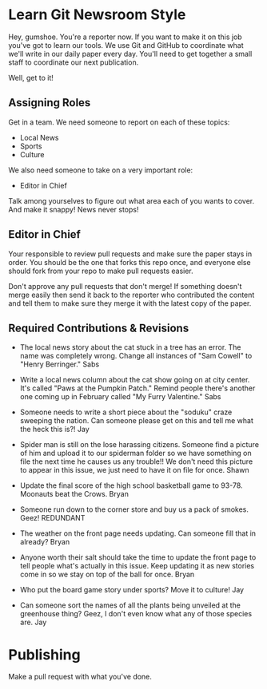 # Learn Git Newsroom Style

Hey, gumshoe. You're a reporter now. If you want to make it on this job you've
got to learn our tools. We use Git and GitHub to coordinate what we'll write in
our daily paper every day. You'll need to get together a small staff to coordinate
our next publication.

Well, get to it!

## Assigning Roles

Get in a team. We need someone to report on each of these topics:

* Local News
* Sports
* Culture

We also need someone to take on a very important role:

* Editor in Chief

Talk among yourselves to figure out what area each of you wants to cover. And make it
snappy! News never stops!

## Editor in Chief

Your responsible to review pull requests and make sure the paper stays in order.
You should be the one that forks this repo once, and everyone else should fork 
from your repo to make pull requests easier.

Don't approve any pull requests that don't merge! If something doesn't merge
easily then send it back to the reporter who contributed the content and tell
them to make sure they merge it with the latest copy of the paper.

## Required Contributions & Revisions
* The local news story about the cat stuck in a tree has an error. The name was
completely wrong. Change all instances of "Sam Cowell" to "Henry Berringer."
Sabs


* Write a local news column about the cat show going on at city center. It's
called "Paws at the Pumpkin Patch." Remind people there's another one coming up
in February called "My Furry Valentine."
Sabs

* Someone needs to write a short piece about the "soduku" craze sweeping the
nation. Can someone please get on this and tell me what the heck this is?!
Jay

* Spider man is still on the lose harassing citizens. Someone find a picture
of him and upload it to our spiderman folder so we have something on file the
next time he causes us any trouble!! We don't need this picture to appear
in this issue, we just need to have it on file for once.
Shawn

* Update the final score of the high school basketball game to 93-78. Moonauts
beat the Crows.
Bryan

* Someone run down to the corner store and buy us a pack of smokes. Geez!
REDUNDANT

* The weather on the front page needs updating. Can someone fill that in already?
Bryan

* Anyone worth their salt should take the time to update the front page to
tell people what's actually in this issue. Keep updating it as new stories come
in so we stay on top of the ball for once.
Bryan

* Who put the board game story under sports? Move it to culture!
Jay

* Can someone sort the names of all the plants being unveiled at the greenhouse
thing? Geez, I don't even know what any of those species are.
Jay

# Publishing

Make a pull request with what you've done.
